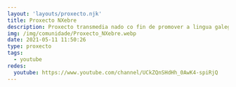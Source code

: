 ```yaml
---
layout: 'layouts/proxecto.njk'
title: Proxecto NXebre
description: Proxecto transmedia nado co fin de promover a lingua galega na cultura e na xuventude.
img: /img/comunidade/Proxecto_NXebre.webp
date: 2021-05-11 11:50:26
type: proxecto
tags:
  - youtube
redes:
  youtube: https://www.youtube.com/channel/UCkZQnSHdHh_0AwK4-spiRjQ
---
```

